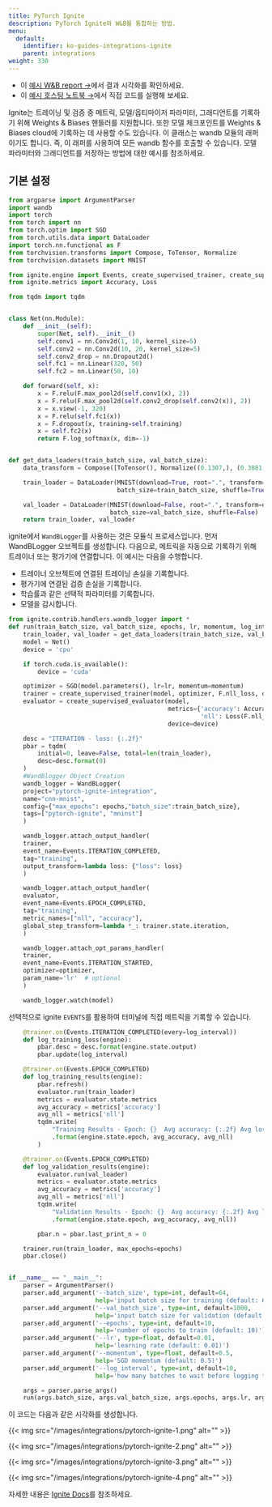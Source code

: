 ```yaml
---
title: PyTorch Ignite
description: PyTorch Ignite와 W&B를 통합하는 방법.
menu:
  default:
    identifier: ko-guides-integrations-ignite
    parent: integrations
weight: 330
---
```


* 이 [예시 W&B report →](https://app.wandb.ai/example-team/pytorch-ignite-example/reports/PyTorch-Ignite-with-W%26B--Vmlldzo0NzkwMg)에서 결과 시각화를 확인하세요.
* 이 [예시 호스팅 노트북 →](https://colab.research.google.com/drive/15e-yGOvboTzXU4pe91Jg-Yr7sae3zBOJ#scrollTo=ztVifsYAmnRr)에서 직접 코드를 실행해 보세요.

Ignite는 트레이닝 및 검증 중 메트릭, 모델/옵티마이저 파라미터, 그래디언트를 기록하기 위해 Weights & Biases 핸들러를 지원합니다. 또한 모델 체크포인트를 Weights & Biases cloud에 기록하는 데 사용할 수도 있습니다. 이 클래스는 wandb 모듈의 래퍼이기도 합니다. 즉, 이 래퍼를 사용하여 모든 wandb 함수를 호출할 수 있습니다. 모델 파라미터와 그래디언트를 저장하는 방법에 대한 예시를 참조하세요.

## 기본 설정

```python
from argparse import ArgumentParser
import wandb
import torch
from torch import nn
from torch.optim import SGD
from torch.utils.data import DataLoader
import torch.nn.functional as F
from torchvision.transforms import Compose, ToTensor, Normalize
from torchvision.datasets import MNIST

from ignite.engine import Events, create_supervised_trainer, create_supervised_evaluator
from ignite.metrics import Accuracy, Loss

from tqdm import tqdm


class Net(nn.Module):
    def __init__(self):
        super(Net, self).__init__()
        self.conv1 = nn.Conv2d(1, 10, kernel_size=5)
        self.conv2 = nn.Conv2d(10, 20, kernel_size=5)
        self.conv2_drop = nn.Dropout2d()
        self.fc1 = nn.Linear(320, 50)
        self.fc2 = nn.Linear(50, 10)

    def forward(self, x):
        x = F.relu(F.max_pool2d(self.conv1(x), 2))
        x = F.relu(F.max_pool2d(self.conv2_drop(self.conv2(x)), 2))
        x = x.view(-1, 320)
        x = F.relu(self.fc1(x))
        x = F.dropout(x, training=self.training)
        x = self.fc2(x)
        return F.log_softmax(x, dim=-1)


def get_data_loaders(train_batch_size, val_batch_size):
    data_transform = Compose([ToTensor(), Normalize((0.1307,), (0.3081,))])

    train_loader = DataLoader(MNIST(download=True, root=".", transform=data_transform, train=True),
                              batch_size=train_batch_size, shuffle=True)

    val_loader = DataLoader(MNIST(download=False, root=".", transform=data_transform, train=False),
                            batch_size=val_batch_size, shuffle=False)
    return train_loader, val_loader
```

ignite에서 `WandBLogger`를 사용하는 것은 모듈식 프로세스입니다. 먼저 WandBLogger 오브젝트를 생성합니다. 다음으로, 메트릭을 자동으로 기록하기 위해 트레이너 또는 평가기에 연결합니다. 이 예시는 다음을 수행합니다.

* 트레이너 오브젝트에 연결된 트레이닝 손실을 기록합니다.
* 평가기에 연결된 검증 손실을 기록합니다.
* 학습률과 같은 선택적 파라미터를 기록합니다.
* 모델을 감시합니다.

```python
from ignite.contrib.handlers.wandb_logger import *
def run(train_batch_size, val_batch_size, epochs, lr, momentum, log_interval):
    train_loader, val_loader = get_data_loaders(train_batch_size, val_batch_size)
    model = Net()
    device = 'cpu'

    if torch.cuda.is_available():
        device = 'cuda'

    optimizer = SGD(model.parameters(), lr=lr, momentum=momentum)
    trainer = create_supervised_trainer(model, optimizer, F.nll_loss, device=device)
    evaluator = create_supervised_evaluator(model,
                                            metrics={'accuracy': Accuracy(),
                                                     'nll': Loss(F.nll_loss)},
                                            device=device)

    desc = "ITERATION - loss: {:.2f}"
    pbar = tqdm(
        initial=0, leave=False, total=len(train_loader),
        desc=desc.format(0)
    )
    #WandBlogger Object Creation
    wandb_logger = WandBLogger(
    project="pytorch-ignite-integration",
    name="cnn-mnist",
    config={"max_epochs": epochs,"batch_size":train_batch_size},
    tags=["pytorch-ignite", "mninst"]
    )

    wandb_logger.attach_output_handler(
    trainer,
    event_name=Events.ITERATION_COMPLETED,
    tag="training",
    output_transform=lambda loss: {"loss": loss}
    )

    wandb_logger.attach_output_handler(
    evaluator,
    event_name=Events.EPOCH_COMPLETED,
    tag="training",
    metric_names=["nll", "accuracy"],
    global_step_transform=lambda *_: trainer.state.iteration,
    )

    wandb_logger.attach_opt_params_handler(
    trainer,
    event_name=Events.ITERATION_STARTED,
    optimizer=optimizer,
    param_name='lr'  # optional
    )

    wandb_logger.watch(model)
```

선택적으로 ignite `EVENTS`를 활용하여 터미널에 직접 메트릭을 기록할 수 있습니다.

```python
    @trainer.on(Events.ITERATION_COMPLETED(every=log_interval))
    def log_training_loss(engine):
        pbar.desc = desc.format(engine.state.output)
        pbar.update(log_interval)

    @trainer.on(Events.EPOCH_COMPLETED)
    def log_training_results(engine):
        pbar.refresh()
        evaluator.run(train_loader)
        metrics = evaluator.state.metrics
        avg_accuracy = metrics['accuracy']
        avg_nll = metrics['nll']
        tqdm.write(
            "Training Results - Epoch: {}  Avg accuracy: {:.2f} Avg loss: {:.2f}"
            .format(engine.state.epoch, avg_accuracy, avg_nll)
        )

    @trainer.on(Events.EPOCH_COMPLETED)
    def log_validation_results(engine):
        evaluator.run(val_loader)
        metrics = evaluator.state.metrics
        avg_accuracy = metrics['accuracy']
        avg_nll = metrics['nll']
        tqdm.write(
            "Validation Results - Epoch: {}  Avg accuracy: {:.2f} Avg loss: {:.2f}"
            .format(engine.state.epoch, avg_accuracy, avg_nll))

        pbar.n = pbar.last_print_n = 0

    trainer.run(train_loader, max_epochs=epochs)
    pbar.close()


if __name__ == "__main__":
    parser = ArgumentParser()
    parser.add_argument('--batch_size', type=int, default=64,
                        help='input batch size for training (default: 64)')
    parser.add_argument('--val_batch_size', type=int, default=1000,
                        help='input batch size for validation (default: 1000)')
    parser.add_argument('--epochs', type=int, default=10,
                        help='number of epochs to train (default: 10)')
    parser.add_argument('--lr', type=float, default=0.01,
                        help='learning rate (default: 0.01)')
    parser.add_argument('--momentum', type=float, default=0.5,
                        help='SGD momentum (default: 0.5)')
    parser.add_argument('--log_interval', type=int, default=10,
                        help='how many batches to wait before logging training status')

    args = parser.parse_args()
    run(args.batch_size, args.val_batch_size, args.epochs, args.lr, args.momentum, args.log_interval)
```

이 코드는 다음과 같은 시각화를 생성합니다.

{{< img src="/images/integrations/pytorch-ignite-1.png" alt="" >}}

{{< img src="/images/integrations/pytorch-ignite-2.png" alt="" >}}

{{< img src="/images/integrations/pytorch-ignite-3.png" alt="" >}}

{{< img src="/images/integrations/pytorch-ignite-4.png" alt="" >}}

자세한 내용은 [Ignite Docs](https://pytorch.org/ignite/contrib/handlers.html#module-ignite.contrib.handlers.wandb_logger)를 참조하세요.

